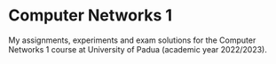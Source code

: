 # Computer Networks 1
My assignments, experiments and exam solutions for the Computer Networks 1 course at University of Padua (academic year 2022/2023).
